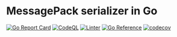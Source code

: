 # MessagePack serializer in Go

[![Go Report Card](https://goreportcard.com/badge/github.com/ErikPelli/sbor)](https://goreportcard.com/report/github.com/ErikPelli/sbor)
[![CodeQL](https://github.com/ErikPelli/sbor/actions/workflows/codeql.yml/badge.svg)](https://github.com/ErikPelli/sbor/actions/workflows/codeql.yml)
[![Linter](https://github.com/ErikPelli/sbor/actions/workflows/golangci-lint.yml/badge.svg)](https://github.com/ErikPelli/sbor/actions/workflows/golangci-lint.yml)
[![Go Reference](https://pkg.go.dev/badge/github.com/ErikPelli/sbor.svg)](https://pkg.go.dev/github.com/ErikPelli/sbor)
[![codecov](https://codecov.io/gh/ErikPelli/sbor/branch/master/graph/badge.svg?token=bK8mgSNKwF)](https://codecov.io/gh/ErikPelli/sbor)